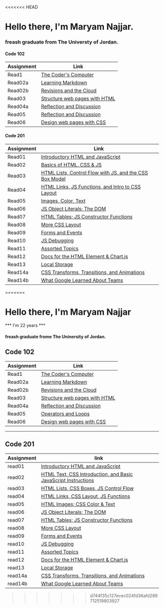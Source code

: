 <<<<<<< HEAD
# Hello there, I'm Maryam Najjar.
### freash graduate from The Universty of Jordan.


#### Code 102 
| Assignment  | Link                                       |
| ----------- | ----                                       |
| Read1       | [The Coder's Computer](read1.md)           |
| Read02a     | [Learning Markdown](read02a.md)            |
| Read02b     | [Revisions and the Cloud](read02b.md)      |
| Read03      | [Structure web pages with HTML](read03.md) |
| Read04a     | [Reflection and Discussion](read04a.md)    |
| Read05      | [Reflection and Discussion](read05.md)     |
| Read06      | [ Design web pages with CSS](read06.md)    |

#### Code 201
| Assignment | Link                                                                 |
| -----------| ----                                                                 |
| Read01     | [Introductory HTML and JavaScript](read1.md)                         |
| Read02     | [Basics of HTML, CSS & JS](read02.md)                                |
| Read03     | [HTML Lists, Control Flow with JS, and the CSS Box Model](read03.md) |
| Read04     | [HTML Links, JS Functions, and Intro to CSS Layout](read04.md)       |
| Read05     | [Images, Color, Text](read05.md)                                     |
| Read06     | [JS Object Literals; The DOM](read06.md)                             |
| Read07     | [HTML Tables; JS Constructor Functions](read07.md)                   |
| Read08     | [ More CSS Layout](read8.md)                                         |
| Read09     | [Forms and Events](read09.md)                                        |
| Read10     | [JS Debugging](read10.md)                                            |
| Read11     | [Assorted Topics](read11.md)                                         |
| Read12     | [Docs for the HTML <canvas> Element & Chart.js](read12.md)           |
| Read13     | [Local Storage](read13.md)                                           |
| Read14a    | [CSS Transforms, Transitions, and Animations](read14a.md)            |
| Read14b    | [What Google Learned About Teams](read14b.md)                        |
=======
# Hello there, I'm Maryam Najjar
*** I'm 22 years *** 
#### freash graduate frome The Uninersity of Jordan. 
## Code 102
| Assignment | Link |
| ----------- | ---- |
| Read1 | [The Coder's Computer](102/read1.md) |
| Read02a | [Learning Markdown](102/read02a.md)  |
| Read02b | [Revisions and the Cloud](102/read02b.md) |
| Read03  | [Structure web pages with HTML](102/read03.md) |
| Read04a | [Reflection and Discussion](102/read04a.md) |
| Read05  | [Operators and Loops](102/read05.md) |
| Read06  | [ Design web pages with CSS](102/read06.md) 
---------------------------------------------------------------------------------------------
## Code 201
| Assignment| link                   |
| -------- |-------------------------|
| read01   |[Introductory HTML and JavaScript](201/read01.md)  |
| read02   |[HTML Text, CSS Introduction, and Basic JavaScript Instructions](201/read02.md)  |
| read03   |[HTML Lists, CSS Boxes, JS Control Flow](201/read03.md)  | 
| read04   |[HTML Links, CSS Layout, JS Functions](201/read04.md)  |
| read05   |[HTML Images; CSS Color & Text](201/read05.md)  |
| read06   |[JS Object Literals; The DOM](201/read06.md)  |
| read07   |[HTML Tables; JS Constructor Functions](201/read07.md)  |
| read08   |[More CSS Layout](201/read08.md)  |
| read09   |[Forms and Events](201/read09.md)  |
| read10   |[JS Debugging](201/read10.md)  |
| read11   |[Assorted Topics](201/read11.md)  |
| read12   |[Docs for the HTML <canvas> Element & Chart.js](201/read12.md)  |
| read13   |[Local Storage](201/read13.md)  |
| read14a  |[CSS Transforms, Transitions, and Animations](201/read14a.md)|
| read14b  |[What Google Learned About Teams](201/read14b.md)|
>>>>>>> d744f35c127ecec024fd36afd289712519803927
